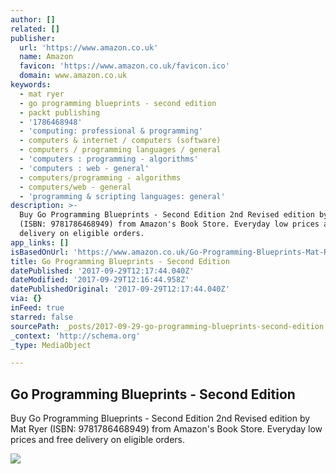 ```yaml
---
author: []
related: []
publisher:
  url: 'https://www.amazon.co.uk'
  name: Amazon
  favicon: 'https://www.amazon.co.uk/favicon.ico'
  domain: www.amazon.co.uk
keywords:
  - mat ryer
  - go programming blueprints - second edition
  - packt publishing
  - '1786468948'
  - 'computing: professional & programming'
  - computers & internet / computers (software)
  - computers / programming languages / general
  - 'computers : programming - algorithms'
  - 'computers : web - general'
  - computers/programming - algorithms
  - computers/web - general
  - 'programming & scripting languages: general'
description: >-
  Buy Go Programming Blueprints - Second Edition 2nd Revised edition by Mat Ryer
  (ISBN: 9781786468949) from Amazon's Book Store. Everyday low prices and free
  delivery on eligible orders.
app_links: []
isBasedOnUrl: 'https://www.amazon.co.uk/Go-Programming-Blueprints-Mat-Ryer/dp/1786468948'
title: Go Programming Blueprints - Second Edition
datePublished: '2017-09-29T12:17:44.040Z'
dateModified: '2017-09-29T12:16:44.958Z'
datePublishedOriginal: '2017-09-29T12:17:44.040Z'
via: {}
inFeed: true
starred: false
sourcePath: _posts/2017-09-29-go-programming-blueprints-second-edition.md
_context: 'http://schema.org'
_type: MediaObject

---
```

<article style=""><h1>Go Programming Blueprints - Second Edition</h1><p>Buy Go Programming Blueprints - Second Edition 2nd Revised edition by Mat Ryer (ISBN: 9781786468949) from Amazon's Book Store. Everyday low prices and free delivery on eligible orders.</p><img src="https://images-eu.ssl-images-amazon.com/images/I/41lo9kBWtXL._SR600%2c315_PIWhiteStrip%2cBottomLeft%2c0%2c35_PIAmznPrime%2cBottomLeft%2c0%2c-5_PIStarRatingFOURANDHALF%2cBottomLeft%2c360%2c-6_SR600%2c315_SCLZZZZZZZ_.jpg" /></article>